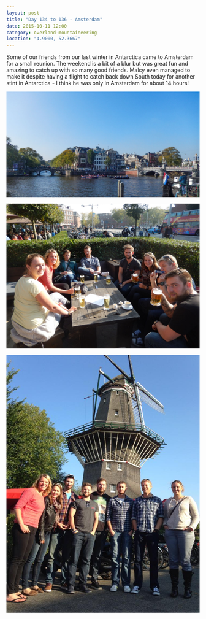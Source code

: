 ```yaml
---
layout: post
title: "Day 134 to 136 - Amsterdam"
date: 2015-10-11 12:00
category: overland-mountaineering
location: "4.9000, 52.3667"
---
```


Some of our friends from our last winter in Antarctica came to Amsterdam for a small reunion.  The weekend is a bit of a blur but was great fun and amazing to catch up with so many good friends.  Malcy even managed to make it despite having a flight to catch back down South today for another stint in Antarctica - I think he was only in Amsterdam for about 14 hours!

![Name of photo](/photos/dam/dam-1.jpg "Optional title")

![Name of photo](/photos/dam/dam-2.jpg "Optional title")

![Name of photo](/photos/dam/dam-3.jpg "Optional title")
